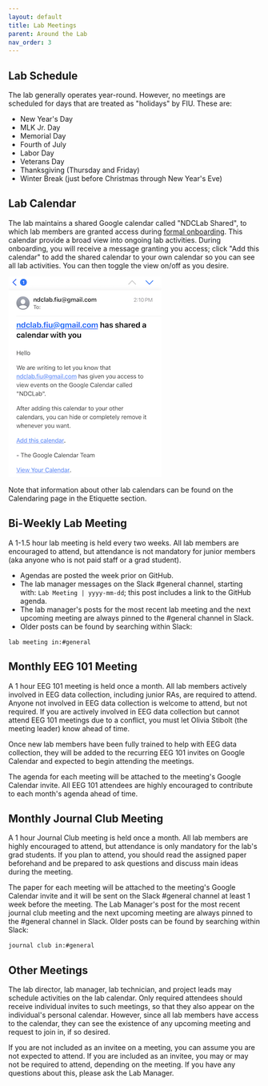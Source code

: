 ```yaml
---
layout: default
title: Lab Meetings
parent: Around the Lab
nav_order: 3
---
```



## Lab Schedule

The lab generally operates year-round.  However, no meetings are scheduled for days that are treated as "holidays" by FIU.  These are:

* New Year's Day
* MLK Jr. Day
* Memorial Day
* Fourth of July
* Labor Day
* Veterans Day
* Thanksgiving (Thursday and Friday)
* Winter Break (just before Christmas through New Year's Eve)


## Lab Calendar

The lab maintains a shared Google calendar called "NDCLab Shared", to which lab members are granted access during [formal onboarding](https://ndclab.github.io/wiki/docs/Onboarding/overview.html). This calendar provide a broad view into ongoing lab activities. During onboarding, you will receive a message granting you access; click "Add this calendar" to add the shared calendar to your own calendar so you can see all lab activities. You can then toggle the view on/off as you desire.

![ndclab-calendar](https://raw.githubusercontent.com/NDCLab/wiki/main/docs/_assets/onboarding/ndclab-calendar.png)

Note that information about other lab calendars can be found on the Calendaring page in the Etiquette section.

## Bi-Weekly Lab Meeting

A 1-1.5 hour lab meeting is held every two weeks. All lab members are encouraged to attend, but attendance is not mandatory for junior members (aka anyone who is not paid staff or a grad student).

* Agendas are posted the week prior on GitHub.
* The lab manager messages on the Slack #general channel, starting with: `Lab Meeting | yyyy-mm-dd`; this post includes a link to the GitHub agenda.
* The lab manager's posts for the most recent lab meeting and the next upcoming meeting are always pinned to the #general channel in Slack.
* Older posts can be found by searching within Slack:
```
lab meeting in:#general
```

## Monthly EEG 101 Meeting

A 1 hour EEG 101 meeting is held once a month. All lab members actively involved in EEG data collection, including junior RAs, are required to attend. Anyone not involved in EEG data collection is welcome to attend, but not required. If you are actively involved in EEG data collection but cannot attend EEG 101 meetings due to a conflict, you must let Olivia Stibolt (the meeting leader) know ahead of time.

Once new lab members have been fully trained to help with EEG data collection, they will be added to the recurring EEG 101 invites on Google Calendar and expected to begin attending the meetings.

The agenda for each meeting will be attached to the meeting's Google Calendar invite. All EEG 101 attendees are highly encouraged to contribute to each month's agenda ahead of time.

## Monthly Journal Club Meeting

A 1 hour Journal Club meeting is held once a month. All lab members are highly encouraged to attend, but attendance is only mandatory for the lab's grad students. If you plan to attend, you should read the assigned paper beforehand and be prepared to ask questions and discuss main ideas during the meeting.

The paper for each meeting will be attached to the meeting's Google Calendar invite and it will be sent on the Slack #general channel at least 1 week before the meeting. The Lab Manager's post for the most recent journal club meeting and the next upcoming meeting are always pinned to the #general channel in Slack. Older posts can be found by searching within Slack:
```
journal club in:#general
```

## Other Meetings

The lab director, lab manager, lab technician, and project leads may schedule activities on the lab calendar. Only required attendees should receive individual invites to such meetings, so that they also appear on the individual's personal calendar. However, since all lab members have access to the calendar, they can see the existence of any upcoming meeting and request to join in, if so desired.

If you are not included as an invitee on a meeting, you can assume you are not expected to attend. If you are included as an invitee, you may or may not be required to attend, depending on the meeting. If you have any questions about this, please ask the Lab Manager.

